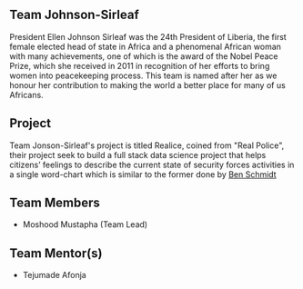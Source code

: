 ## Team Johnson-Sirleaf
President Ellen Johnson Sirleaf was the 24th President of Liberia, the first female elected head of state in Africa and a phenomenal African woman with many achievements, one of which is the award of the Nobel Peace Prize, which she received in 2011 in recognition of her efforts to bring women into peacekeeping process. This team is named after her as we honour her contribution to making the world a better place for many of us Africans.

## Project 
Team Jonson-Sirleaf's project is titled Realice, coined from "Real Police", their project seek to build a full stack data science project that helps citizens’ feelings to describe the current state of security forces activities in a single word-chart which is similar to the former done by [Ben Schmidt](http://benschmidt.org/profGender/)


## Team Members
- Moshood Mustapha (Team Lead)
 

## Team Mentor(s)
- Tejumade Afonja 
